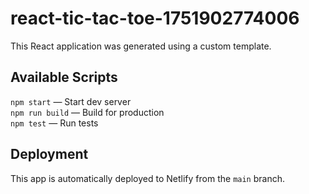# react-tic-tac-toe-1751902774006

This React application was generated using a custom template.

## Available Scripts

`npm start` — Start dev server  
`npm run build` — Build for production  
`npm test` — Run tests

## Deployment

This app is automatically deployed to Netlify from the `main` branch.
